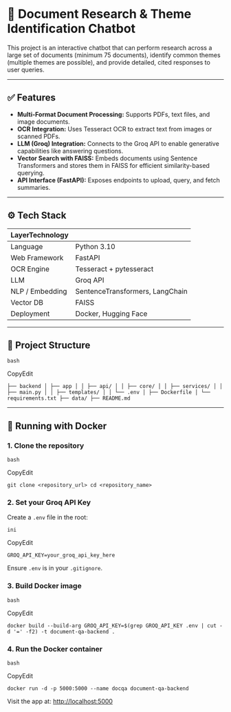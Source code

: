 # 📄 Document Research & Theme Identification Chatbot

This project is an interactive chatbot that can perform research across a large set of documents (minimum 75 documents), identify common themes (multiple themes are possible), and provide detailed, cited responses to user queries.

---

## ✅ Features

* **Multi-Format Document Processing:** Supports PDFs, text files, and image documents.
* **OCR Integration:** Uses Tesseract OCR to extract text from images or scanned PDFs.
* **LLM (Groq) Integration:** Connects to the Groq API to enable generative capabilities like answering questions.
* **Vector Search with FAISS:** Embeds documents using Sentence Transformers and stores them in FAISS for efficient similarity-based querying.
* **API Interface (FastAPI):** Exposes endpoints to upload, query, and fetch summaries.

---

## ⚙️ Tech Stack

| LayerTechnology |                                 |
| --------------- | ------------------------------- |
| Language        | Python 3.10                     |
| Web Framework   | FastAPI                         |
| OCR Engine      | Tesseract + pytesseract         |
| LLM             | Groq API                        |
| NLP / Embedding | SentenceTransformers, LangChain |
| Vector DB       | FAISS                           |
| Deployment      | Docker, Hugging Face            |

---

## 📁 Project Structure

```
bash
```

CopyEdit

`├── backend │ ├── app │ │ ├── api/ │ │ ├── core/ │ │ ├── services/ │ │ ├── main.py │ │ ├── templates/ │ │ └── .env │ ├── Dockerfile │ └── requirements.txt ├── data/ ├── README.md`

---

## 🐳 Running with Docker

### 1. Clone the repository

```
bash
```

CopyEdit

`git clone <repository_url> cd <repository_name>`

### 2. Set your Groq API Key

Create a `.env` file in the root:

```
ini
```

CopyEdit

`GROQ_API_KEY=your_groq_api_key_here`

Ensure `.env` is in your `.gitignore`.

### 3. Build Docker image

```
bash
```

CopyEdit

`docker build --build-arg GROQ_API_KEY=$(grep GROQ_API_KEY .env | cut -d '=' -f2) -t document-qa-backend .`

### 4. Run the Docker container

```
bash
```

CopyEdit

`docker run -d -p 5000:5000 --name docqa document-qa-backend`

Visit the app at: [http://localhost:5000](http://localhost:5000)
